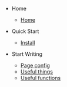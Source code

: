* Home
  * [Home](README.md)

* Quick Start
  * [Install](install.md)

* Start Writing
  * [Page config](page-config.md)
  * [Useful things](useful-things.md)
  * [Useful functions](useful-functions.md)